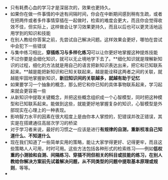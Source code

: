 * 只有耗费心血的学习才是深层次的，效果也更持久。
*  如果你在做一件事情的中途有间隔时间，你会在中断期间感到稍有生疏，或者在把两件或者多件事情穿插在一起做时，检索的难度会更大，而且你会觉得收效不佳，但实际上，这样做会让学习效果更持久，而且以后也可以更灵活地运用学到的知识和技能
* 在别人教给你答案之前，先尝试自己解决问题。这样效果会更好，哪怕在尝试中会犯下一些错误
* 与集中练习相比，**穿插练习与多样化练习**可以让你更好地掌握这种提炼技能 
* 不过你要是会细化知识，就可以无止境地学下去了。**细化知识就是理解新知识的过程，细化的方法就是用自己的语言把新知识表达出来，把它和已知联系起来。**越是能把新知识和已知关联起来，越是能诠释这两者之间的关联，就越能牢固地掌握新知识，**新旧知识间的关联越多，就越有助于记忆**
* 如果要学习一个抽象的概念，那么把它和你已知的具体事物联系起来，学习起来就会更容易一些
* 从新知识中提取关键概念，并把这些概念组织成一个心智模型，同时把这种模型和已知联系起来。能做到这些，就能更好地掌握复杂的知识，心智模型是外部现实在心理上的一种表现。
* 影响智力水平的因素在很大程度上是由你本人掌控的，犯错误并改正错误，其实是在搭建通往高层次学习的桥梁
* 对于学习者来说，最好的习惯之一应该是进行**有规律的自测，重新校准自己知道什么、不知道什么**
* 现在我们知道了一些简单实用的策略，能让大家学得更好、记得更牢，而且这些策略人人可用，时时可用。这些方法包括各种形式的检索练习——例如**低权重的小测验和自测、间隔练习、穿插不同但相关的科目或技能的练习，在别人教给你解决方案前先试着解决问题，从不同类型的问题中提取基本原理或规则**，等等。
* 
